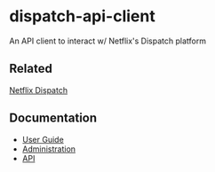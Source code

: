 # dispatch-api-client
An API client to interact w/ Netflix's Dispatch platform

## Related
[Netflix Dispatch](https://netflix.github.io/dispatch/)

## Documentation

* [User Guide](https://netflix.github.io/dispatch/docs/user-guide)
* [Administration](https://netflix.github.io/dispatch/docs/administration)
* [API](https://netflix.github.io/dispatch/docs/api)
